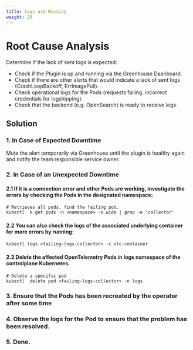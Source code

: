 ```yaml
---
title: Logs are Missing
weight: 20
---
```


# Root Cause Analysis

Determine if the lack of sent logs is expected:
- Check if the Plugin is up and running via the Greenhouse Dashboard.
- Check if there are other alerts that would indicate a lack of sent logs (CrashLoopBackoff, ErrImagePull).
- Check operational logs for the Pods (requests failing, incorrect credentials for logshipping).
- Check that the backend (e.g. OpenSearch) is ready to receive logs.

## Solution

### 1. In Case of Expected Downtime
Mute the alert temporarily via Greenhouse until the plugin is healthy again and notify the team responsible service owner.

### 2. In Case of an Unexpected Downtime

#### 2.1 If it is a connection error and other Pods are working, investigate the errors by checking the Pods in the designated namespace:
```
# Retrieves all pods, find the failing pod.
kubectl  k get pods -n <namespace> -o wide | grep -e 'collector'
```

#### 2.2 You can also check the logs of the associated underlying container for more errors by running:
```
kubectl logs <failing-logs-collector> -c otc-container
```

#### 2.3 Delete the affected OpenTelemetry Pods in logs namespace of the controlplane Kubernetes.
```
# Delete a specific pod
kubectl  delete pod <failing-logs-collector> -n logs
```
### 3. Ensure that the Pods has been recreated by the operator after some time

### 4. Observe the logs for the Pod to ensure that the problem has been resolved.

### 5. Done.
